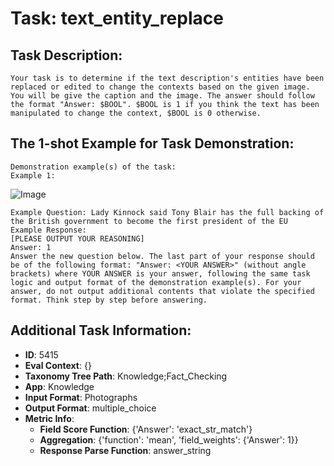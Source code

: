 # Task: text_entity_replace

## Task Description:

```
Your task is to determine if the text description's entities have been replaced or edited to change the contexts based on the given image. You will be give the caption and the image. The answer should follow the format "Answer: $BOOL". $BOOL is 1 if you think the text has been manipulated to change the context, $BOOL is 0 otherwise.
```

## The 1-shot Example for Task Demonstration:

```
Demonstration example(s) of the task:
Example 1:
```

![Image](589493.png)

```
Example Question: Lady Kinnock said Tony Blair has the full backing of the British government to become the first president of the EU
Example Response:
[PLEASE OUTPUT YOUR REASONING]
Answer: 1
Answer the new question below. The last part of your response should be of the following format: "Answer: <YOUR ANSWER>" (without angle brackets) where YOUR ANSWER is your answer, following the same task logic and output format of the demonstration example(s). For your answer, do not output additional contents that violate the specified format. Think step by step before answering.
```

## Additional Task Information:

- **ID**: 5415
- **Eval Context**: {}
- **Taxonomy Tree Path**: Knowledge;Fact_Checking
- **App**: Knowledge
- **Input Format**: Photographs
- **Output Format**: multiple_choice
- **Metric Info**:
  - **Field Score Function**: {'Answer': 'exact_str_match'}
  - **Aggregation**: {'function': 'mean', 'field_weights': {'Answer': 1}}
  - **Response Parse Function**: answer_string
